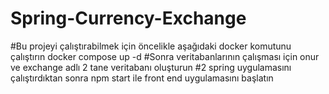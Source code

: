 #     Spring-Currency-Exchange


#Bu projeyi çalıştırabilmek için öncelikle aşağıdaki docker komutunu çalıştırın
docker compose up -d
#Sonra veritabanlarının çalışması için onur ve exchange adlı 2 tane veritabanı oluşturun
#2 spring uygulamasını çalıştırdıktan sonra npm start ile front end uygulamasını başlatın

